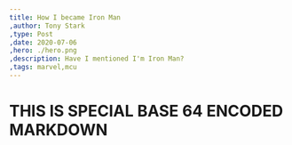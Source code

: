 ```yaml
---
title: How I became Iron Man
,author: Tony Stark
,type: Post
,date: 2020-07-06
,hero: ./hero.png
,description: Have I mentioned I'm Iron Man?
,tags: marvel,mcu
---
```

# THIS IS SPECIAL BASE 64 ENCODED MARKDOWN